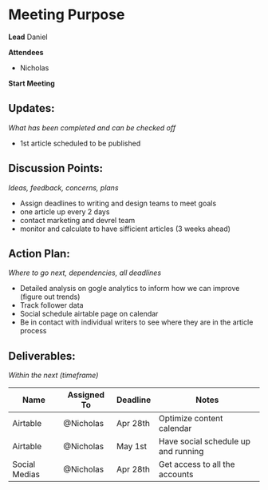 # Meeting Purpose

**Lead**
Daniel 

**Attendees**

* Nicholas

**Start Meeting**

## Updates:
*What has been completed and can be checked off*

* 1st article scheduled to be published

## Discussion Points:
*Ideas, feedback, concerns, plans*
* Assign deadlines to writing and design teams to meet goals
* one article up every 2 days
* contact marketing and devrel team
* monitor and calculate to have sifficient articles (3 weeks ahead)

## Action Plan:
*Where to go next, dependencies, all deadlines*
* Detailed analysis on gogle analytics to inform how we can improve (figure out trends)
* Track follower data
* Social schedule airtable page on calendar
* Be in contact with individual writers to see where they are in the article process

## Deliverables:
*Within the next (timeframe)*

Name  | Assigned To | Deadline | Notes
------|-------------|----------|------
 Airtable      | @Nicholas | Apr 28th | Optimize content calendar 
 Airtable      | @Nicholas | May 1st | Have social schedule up and running 
 Social Medias | @Nicholas | Apr 28th | Get access to all the accounts 


